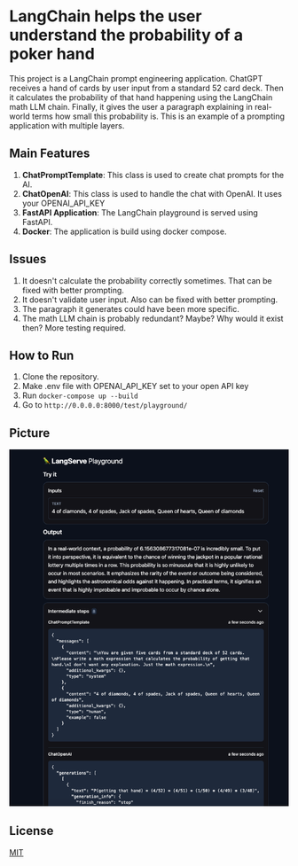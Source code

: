 # LangChain helps the user understand the probability of a poker hand

This project is a LangChain prompt engineering application. ChatGPT receives a hand of cards by user input from a standard 52 card deck. Then it calculates the probability of that hand happening using the LangChain math LLM chain. Finally, it gives the user a paragraph explaining in real-world terms how small this probability is. This is an example of a prompting application with multiple layers.

## Main Features

1. **ChatPromptTemplate**: This class is used to create chat prompts for the AI.
2. **ChatOpenAI**: This class is used to handle the chat with OpenAI. It uses your OPENAI_API_KEY
3. **FastAPI Application**: The LangChain playground is served using FastAPI.
4. **Docker**: The application is build using docker compose.

## Issues

1. It doesn't calculate the probability correctly sometimes. That can be fixed with better prompting.
2. It doesn't validate user input. Also can be fixed with better prompting.
3. The paragraph it generates could have been more specific.
4. The math LLM chain is probably redundant? Maybe? Why would it exist then? More testing required.

## How to Run

1. Clone the repository.
2. Make .env file with OPENAI_API_KEY set to your open API key
3. Run `docker-compose up --build`
4. Go to `http://0.0.0.0:8000/test/playground/`

## Picture

![Picture 1](picture.png)

## License

[MIT](https://choosealicense.com/licenses/mit/)
